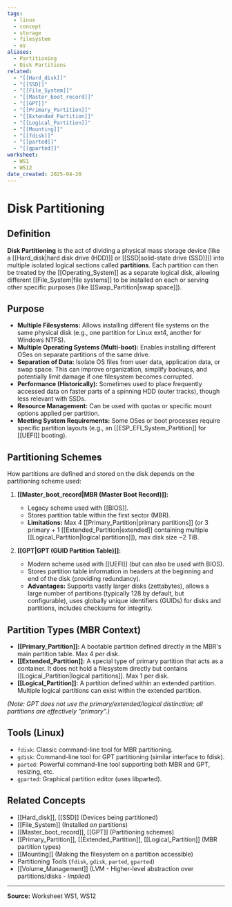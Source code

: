 ```yaml
---
tags:
  - linux
  - concept
  - storage
  - filesystem
  - os
aliases:
  - Partitioning
  - Disk Partitions
related:
  - "[[Hard_disk]]"
  - "[[SSD]]"
  - "[[File_System]]"
  - "[[Master_boot_record]]"
  - "[[GPT]]"
  - "[[Primary_Partition]]"
  - "[[Extended_Partition]]"
  - "[[Logical_Partition]]"
  - "[[Mounting]]"
  - "[[fdisk]]"
  - "[[parted]]"
  - "[[gparted]]"
worksheet:
  - WS1
  - WS12
date_created: 2025-04-20
---
```

# Disk Partitioning

## Definition

**Disk Partitioning** is the act of dividing a physical mass storage device (like a [[Hard_disk|hard disk drive (HDD)]] or [[SSD|solid-state drive (SSD)]]) into multiple isolated logical sections called **partitions**. Each partition can then be treated by the [[Operating_System]] as a separate logical disk, allowing different [[File_System|file systems]] to be installed on each or serving other specific purposes (like [[Swap_Partition|swap space]]).

## Purpose

- **Multiple Filesystems:** Allows installing different file systems on the same physical disk (e.g., one partition for Linux ext4, another for Windows NTFS).
- **Multiple Operating Systems (Multi-boot):** Enables installing different OSes on separate partitions of the same drive.
- **Separation of Data:** Isolate OS files from user data, application data, or swap space. This can improve organization, simplify backups, and potentially limit damage if one filesystem becomes corrupted.
- **Performance (Historically):** Sometimes used to place frequently accessed data on faster parts of a spinning HDD (outer tracks), though less relevant with SSDs.
- **Resource Management:** Can be used with quotas or specific mount options applied per partition.
- **Meeting System Requirements:** Some OSes or boot processes require specific partition layouts (e.g., an [[ESP_EFI_System_Partition]] for [[UEFI]] booting).

## Partitioning Schemes

How partitions are defined and stored on the disk depends on the partitioning scheme used:

1.  **[[Master_boot_record|MBR (Master Boot Record)]]:**
    -   Legacy scheme used with [[BIOS]].
    -   Stores partition table within the first sector (MBR).
    -   **Limitations:** Max 4 [[Primary_Partition|primary partitions]] (or 3 primary + 1 [[Extended_Partition|extended]] containing multiple [[Logical_Partition|logical partitions]]), max disk size ~2 TiB.

2.  **[[GPT|GPT (GUID Partition Table)]]:**
    -   Modern scheme used with [[UEFI]] (but can also be used with BIOS).
    -   Stores partition table information in headers at the beginning and end of the disk (providing redundancy).
    -   **Advantages:** Supports vastly larger disks (zettabytes), allows a large number of partitions (typically 128 by default, but configurable), uses globally unique identifiers (GUIDs) for disks and partitions, includes checksums for integrity.

## Partition Types (MBR Context)

- **[[Primary_Partition]]:** A bootable partition defined directly in the MBR's main partition table. Max 4 per disk.
- **[[Extended_Partition]]:** A special type of primary partition that acts as a container. It does not hold a filesystem directly but contains [[Logical_Partition|logical partitions]]. Max 1 per disk.
- **[[Logical_Partition]]:** A partition defined within an extended partition. Multiple logical partitions can exist within the extended partition.

*(Note: GPT does not use the primary/extended/logical distinction; all partitions are effectively "primary".)*

## Tools (Linux)

- `fdisk`: Classic command-line tool for MBR partitioning.
- `gdisk`: Command-line tool for GPT partitioning (similar interface to fdisk).
- `parted`: Powerful command-line tool supporting both MBR and GPT, resizing, etc.
- `gparted`: Graphical partition editor (uses libparted).

## Related Concepts
- [[Hard_disk]], [[SSD]] (Devices being partitioned)
- [[File_System]] (Installed *on* partitions)
- [[Master_boot_record]], [[GPT]] (Partitioning schemes)
- [[Primary_Partition]], [[Extended_Partition]], [[Logical_Partition]] (MBR partition types)
- [[Mounting]] (Making the filesystem on a partition accessible)
- Partitioning Tools (`fdisk`, `gdisk`, `parted`, `gparted`)
- [[Volume_Management]] (LVM - Higher-level abstraction over partitions/disks - *Implied*)

---
**Source:** Worksheet WS1, WS12
